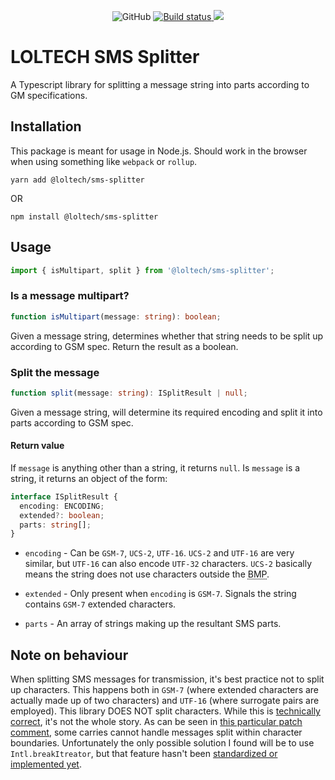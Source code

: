 <p align="center">
  <img alt="GitHub" src="https://img.shields.io/github/license/LoLFactor/sms-splitter">
  <a href="https://travis-ci.com/LoLFactor/sms-splitter">
    <img src="https://travis-ci.com/LoLFactor/sms-splitter.svg?branch=master" alt="Build status">
  </a>
  <a href="https://codecov.io/gh/LoLFactor/sms-splitter">
    <img src="https://codecov.io/gh/LoLFactor/sms-splitter/branch/master/graph/badge.svg?token=F82NHAZF3B"/>
  </a>
</p>

# LOLTECH SMS Splitter

A Typescript library for splitting a message string into parts according to GM specifications.

## Installation

This package is meant for usage in Node.js. Should work in the browser when using something like `webpack` or
`rollup`.

```
yarn add @loltech/sms-splitter
```

OR

```
npm install @loltech/sms-splitter
```

## Usage

```typescript
import { isMultipart, split } from '@loltech/sms-splitter';
```

### Is a message multipart?

```typescript
function isMultipart(message: string): boolean;
```

Given a message string, determines whether that string needs to be split up according to GSM spec. Return the result as
a boolean.

### Split the message

```typescript
function split(message: string): ISplitResult | null;
```

Given a message string, will determine its required encoding and split it into parts according to GSM spec.

#### Return value

If `message` is anything other than a string, it returns `null`. Is `message` is a string, it returns an object of the
form:

```typescript
interface ISplitResult {
  encoding: ENCODING;
  extended?: boolean;
  parts: string[];
}
```

- `encoding` - Can be `GSM-7`, `UCS-2`, `UTF-16`. `UCS-2` and `UTF-16` are very similar, but `UTF-16` can also encode
  `UTF-32` characters. `UCS-2` basically means the string does not use characters outside the
  <abbr title="Basic Multilingual Plane">BMP</abbr>.
  
- `extended` - Only present when `encoding` is `GSM-7`. Signals the string contains `GSM-7` extended characters.
- `parts` - An array of strings making up the resultant SMS parts. 

## Note on behaviour

When splitting SMS messages for transmission, it's best practice not to split up characters. This happens both in
`GSM-7` (where extended characters are actually made up of two characters) and `UTF-16` (where surrogate pairs are
employed). This library DOES NOT split characters. While this is
[technically correct](https://duckduckgo.com/?q=technically+correct&iax=images&ia=images), it's not the whole story.
As can be seen in
[this particular patch comment](https://android.googlesource.com/platform/frameworks/opt/telephony/+/e472090%5E!/), some
carries cannot handle messages split within character boundaries. Unfortunately the only possible solution I found will
be to use `Intl.breakItreator`, but that feature hasn't been
[standardized or implemented yet](https://github.com/tc39/ecma402/issues/60).

